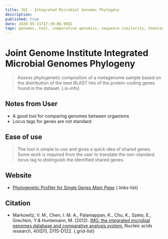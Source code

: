 ```yaml
---
title: JGI - Integrated Microbial Genomes Phylogeny 
description: 
published: true
date: 2020-05-11T17:39:08.998Z
tags: genomes, tool, comparative genomics, sequence similarity, homolog discovery, homology, gene neighborhood
---
```


# Joint Genome Institute Integrated Microbial Genomes Phylogeny 

> Assess  phylogenetic  composition  of  a  metagenome  sample  based  on  the  distribution of the best BLAST hits of the protein-coding genes found in the dataset. 
{.is-info}

## Notes from User
- A good tool for comparing genomes between organisms 
- Locus tags for genes are not standard


## Ease of use
> The tool is simple to use and gives a quick idea of shared genes. Some work is required from the user to translate the non-standard locus tag to distinguish the identified shared genes.

## Website
- [Phylogenetic Profiler for Single Genes *Main Page*](https://img.jgi.doe.gov/cgi-bin/w/main.cgi?section=PhylogenProfiler&page=phyloProfileForm)
{.links-list}

## Citation

- Markowitz, V. M., Chen, I. M. A., Palaniappan, K., Chu, K., Szeto, E., Grechkin, Y.& Huntemann, M. (2012). [IMG: the integrated microbial genomes database and comparative analysis system.](https://academic.oup.com/nar/article/40/D1/D115/2902777) Nucleic acids research, 40(D1), D115-D122.
{.grid-list}